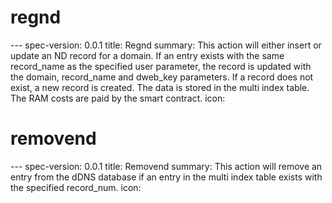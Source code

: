<h1 class="contract">regnd</h1>
---
spec-version: 0.0.1
title: Regnd
summary: This action will either insert or update an ND record for a domain. If an entry exists with the same record_name as the specified user parameter, the record is updated with the domain, record_name and dweb_key parameters. If a record does not exist, a new record is created. The data is stored in the multi index table. The RAM costs are paid by the smart contract.
icon:

<h1 class="contract">removend</h1>
---
spec-version: 0.0.1
title: Removend
summary: This action will remove an entry from the dDNS database if an entry in the multi index table exists with the specified record_num.
icon: